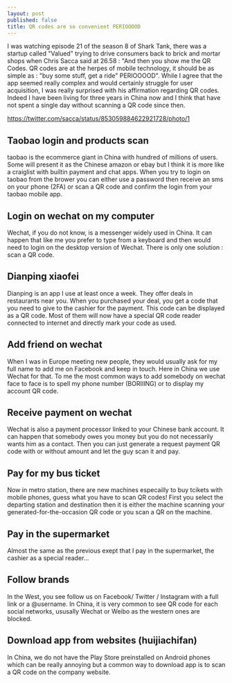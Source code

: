 ```yaml
---
layout: post
published: false
title: QR codes are so convenient PERIOOOOD
---
```

I was watching episode 21 of the season 8 of Shark Tank, there was a startup called "Valued" trying to drive consumers back to brick and mortar shops when Chris Sacca said at 26.58 : "And then you show me the QR Codes. QR codes are at the herpes of mobile technology, it should be as simple as : "buy some stuff, get a ride" PERIOOOOD". While I agree that the app seemed really complex and would certainly struggle for user acquisition, I was really surprised with his affirmation regarding QR codes. Indeed I have been living for three years in China now and I think that have not spent a single day without scanning a QR code since then. 

https://twitter.com/sacca/status/853059884622921728/photo/1 

## Taobao login and products scan  
taobao is the ecommerce giant in China with hundred of millions of users. Some will present it as the Chinese amazon or ebay but I think it is more like a craiglist with builtin payment and chat apps. When you try to login on taobao from the brower you can either use a password then receive an sms on your phone (2FA) or scan a QR code and confirm the login from your taobao mobile app.

## Login on wechat on my computer  
Wechat, if you do not know, is a messenger widely used in China. It can happen that like me you prefer to type from a keyboard and then would need to login on the desktop version of Wechat. There is only one solution : scan a QR code. 
  
## Dianping xiaofei  
Dianping is an app I use at least once a week. They offer deals in restaurants near you. When you purchased your deal, you get a code that you need to give to the cashier for the payment. This code can be displayed as a QR code. Most of them will now have a special QR code reader connected to internet and directly mark your code as used.

## Add friend on wechat  
When I was in Europe meeting new people, they would usually ask for my full name to add me on Facebook and keep in touch. Here in China we use Wechat for that. To me the most common ways to add somebody on wechat face to face is to spell my phone number (BORIIING) or to display my account QR code.

## Receive payment on wechat  
Wechat is also a payment processor linked to your Chinese bank account. It can happen that somebody owes you money but you do not necessarily wants him as a contact. Then you can just generate a request payment QR code with or without amount and let the guy scan it and pay.

## Pay for my bus ticket  
Now in metro station, there are new machines especailly to buy tcikets with mobile phones, guess what you have to scan QR codes! First you select the departing station and destination then it is either the machine scanning your generated-for-the-occasion QR code or you scan a QR on the machine. 

## Pay in the supermarket  
Almost the same as the previous exept that I pay in the supermarket, the cashier as a special reader...

## Follow brands  
In the West, you see follow us on Facebook/ Twitter / Instagram with a full link or a @username. In China, it is very common to see QR code for each social networks, ususally Wechat or Weibo as the western ones are blocked.

## Download app from websites (huijiachifan)  
In China, we do not have the Play Store preinstalled on Android phones which can be really annoying but a common way to download app is to scan a QR code on the company website.